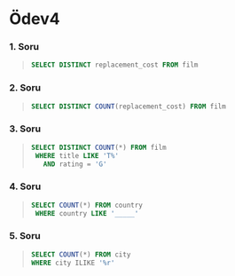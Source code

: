 # Ödev4

### 1. Soru

> ```SQL
> SELECT DISTINCT replacement_cost FROM film
> ```

### 2. Soru

> ```SQL
> SELECT DISTINCT COUNT(replacement_cost) FROM film
> ```

### 3. Soru

> ```SQL
> SELECT DISTINCT COUNT(*) FROM film
>  WHERE title LIKE 'T%'
>    AND rating = 'G'
> ```

### 4. Soru

> ```SQL
> SELECT COUNT(*) FROM country
>  WHERE country LIKE '_____'
> ```

### 5. Soru

> ```SQL
> SELECT COUNT(*) FROM city
> WHERE city ILIKE '%r'
> ```
